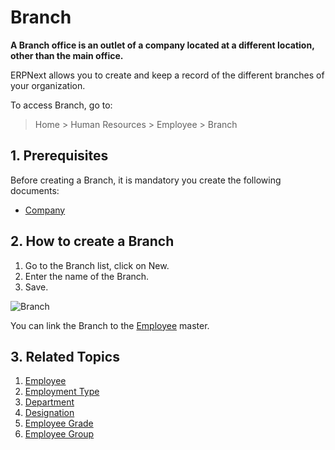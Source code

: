 <!-- add-breadcrumbs -->
# Branch

**A Branch office is an outlet of a company located at a different location, other than the main office.**


ERPNext allows you to create and keep a record of the different branches of your organization.

To access Branch, go to:

> Home > Human Resources > Employee > Branch

## 1. Prerequisites

Before creating a Branch, it is mandatory you create the following documents:

* [Company](/docs/v12/user/manual/en/setting-up/company-setup)

## 2. How to create a Branch


1. Go to the Branch list, click on New.
2. Enter the name of the Branch.
3. Save.

<img class="screenshot" alt="Branch" src="{{docs_base_url}}/v12/assets/img/human-resources/branch.png">

You can link the Branch to the [Employee](/docs/v12/user/manual/en/human-resources/employee) master.

## 3. Related Topics

1. [Employee](/docs/v12/user/manual/en/human-resources/employee)
1. [Employment Type](/docs/v12/user/manual/en/human-resources/employment-type)
1. [Department](/docs/v12/user/manual/en/human-resources/department)
1. [Designation](/docs/v12/user/manual/en/human-resources/designation)
1. [Employee Grade](/docs/v12/user/manual/en/human-resources/employee-grade)
1. [Employee Group](/docs/v12/user/manual/en/human-resources/employee-group)

